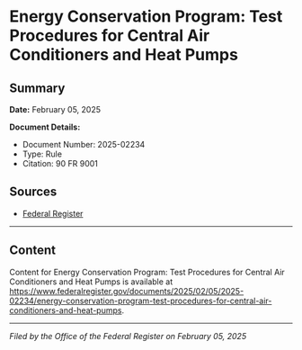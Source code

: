 # Energy Conservation Program: Test Procedures for Central Air Conditioners and Heat Pumps

## Summary

**Date:** February 05, 2025

**Document Details:**
- Document Number: 2025-02234
- Type: Rule
- Citation: 90 FR 9001

## Sources
- [Federal Register](https://www.federalregister.gov/documents/2025/02/05/2025-02234/energy-conservation-program-test-procedures-for-central-air-conditioners-and-heat-pumps)

---

## Content

Content for Energy Conservation Program: Test Procedures for Central Air Conditioners and Heat Pumps is available at https://www.federalregister.gov/documents/2025/02/05/2025-02234/energy-conservation-program-test-procedures-for-central-air-conditioners-and-heat-pumps.

---

*Filed by the Office of the Federal Register on February 05, 2025*
